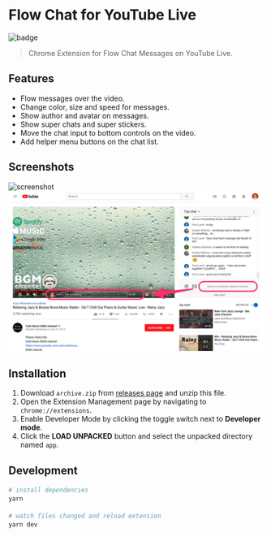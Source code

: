 # Flow Chat for YouTube Live

![badge](https://github.com/fiahfy/youtube-live-chat-flow/workflows/Web%20Extension%20CI/badge.svg)

> Chrome Extension for Flow Chat Messages on YouTube Live.

## Features

- Flow messages over the video.
- Change color, size and speed for messages.
- Show author and avatar on messages.
- Show super chats and super stickers.
- Move the chat input to bottom controls on the video.
- Add helper menu buttons on the chat list.

## Screenshots

![screenshot](.github/img/screenshot1.gif)
![screenshot](.github/img/screenshot2.png)

## Installation

1. Download `archive.zip` from [releases page](https://github.com/fiahfy/youtube-live-chat-flow/releases) and unzip this file.
2. Open the Extension Management page by navigating to `chrome://extensions`.
3. Enable Developer Mode by clicking the toggle switch next to **Developer mode**.
4. Click the **LOAD UNPACKED** button and select the unpacked directory named `app`.

## Development

```bash
# install dependencies
yarn

# watch files changed and reload extension
yarn dev
```
